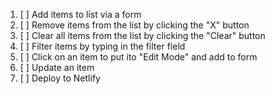 1. [ ] Add items to list via a form
2. [ ] Remove items from the list by clicking the "X" button
3. [ ] Clear all items from the list by clicking the "Clear" button
4. [ ] Filter items by typing in the filter field
5. [ ] Click on an item to put ito "Edit Mode" and add to form
6. [ ] Update an item
7. [ ] Deploy to Netlify
